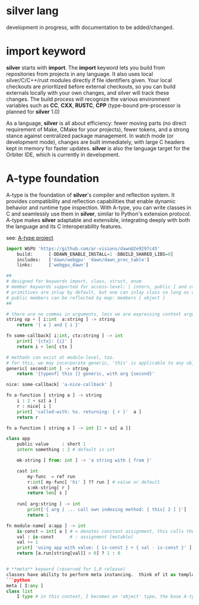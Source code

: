 # **silver** lang
development in progress, with documentation to be added/changed.

# **import** keyword
**silver** starts with **import**. The **import** keyword lets you build from repositories from projects in any language.  It also uses local silver/C/C++/rust modules directly if file identifiers given. Your local checkouts are prioritized before external checkouts, so you can build externals locally with your own changes, and silver will track these changes.  The build process will recognize the various environment variables such as **CC**, **CXX**, **RUSTC**, **CPP** (type-bound pre-processor is planned for **silver** 1.0)

As a language, **silver** is all about efficiency: fewer moving parts (no direct requirement of Make, CMake for your projects), fewer tokens, and a strong stance against centralized package management. In watch mode (or development mode), changes are built immediately, with large C headers kept in memory for faster updates. **silver** is also the language target for the Orbiter IDE, which is currently in development.

# **A-type** foundation
A-type is the foundation of **silver**'s compiler and reflection system. It provides compatibility and reflection capabilities that enable dynamic behavior and runtime type inspection. With A-type, you can write classes in C and seamlessly use them in **silver**, similar to Python's extension protocol. A-type makes **silver** adaptable and extensible, integrating deeply with both the language and its C interoperability features.

see: [A-type project](https://github.com/ar-visions/A)

```python
import WGPU 'https://github.com/ar-visions/dawn@2e9297c45'
    build:      [-DDAWN_ENABLE_INSTALL=1 -DBUILD_SHARED_LIBS=0]
    includes:   ['dawn/webgpu' 'dawn/dawn_proc_table']
    links:      ['webgpu_dawn']

##
# designed for keywords import, class, struct, enum
# member keywords supported for access-level: [ intern, public ] and store: [ read-only, inlay ]
# primitives are inlay by default, but one can inlay class so long as we are ok with copying trivially or by method
# public members can be reflected by map: members [ object ]
##

# there are no commas in arguments, less we are expressing context arguments
string op + [ i:int  a:string ] -> string
    return '{ a } and { i }'

fn some-callback[ i:int, ctx:string ] -> int
    print[ '{ctx}: {i}' ]
    return i + len[ ctx ]

# methods can exist at module-level, too.
# for this, we may incorporate generic, 'this' is applicable to any object
generic[ second:int ] -> string
    return '{typeof[ this ]} generic, with arg {second}'

nice: some-callback[ 'a-nice-callback' ]

fn a-function [ string a ] -> string
    i : 2 + sz[ a ]
    r : nice[ i ]
    print[ 'called-with: %s. returning: { r }'  a ]
    return r

fn a-function [ string a ] -> int [2 + sz[ a ]]

class app
    public value     : short 1
    intern something : 2 # default is int

    mk-string [ from: int ] -> 'a string with { from }'

    cast int
        my-func  = ref run
        r:int[ my-func[ 'hi' ] ?? run ] # value or default
        s:mk-string[ r ]
        return len[ s ]
    
    run[ arg:string ] -> int
        print['{ arg } ... call own indexing method: { this[ 2 ] }']
        return 1

fn module-name[ a:app ] -> int
    is-const = int[ a ] # = denotes constant assignment, this calls the cast above
    val : is-const      # : assignment [mutable]
    val += 1
    print[ 'using app with value: { is-const } + { val - is-const }' ]
    return [a.run[string[val]] > 0] ? 1 : 0


# **meta** keyword (reserved for 1.0 release)
classes have ability to perform meta instancing.  think of it as templates but without code expansion; it simply does high-level reflection with the typed symbols.  meta is a simple idea, it's nothing more than an array of types you provide to the class when using it.  the class accepts types at meta index.  
```python
meta [ I:any ]
class list
    I type # in this context, I becomes an 'object' type, the base A-type we're ABI compatible with
